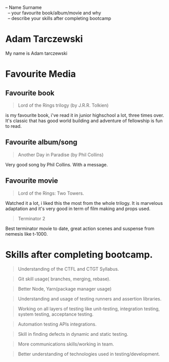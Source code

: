 – Name Surname  
       	– your favourite book/album/movie and why  
       	– describe your skills after completing bootcamp  

# Adam Tarczewski

My name is Adam tarczewski

# Favourite Media

## Favourite book

>Lord of the Rings trilogy (by J.R.R. Tolkien) 

is my favourite book, i've read it in junior highschool a lot, three times over. It's classic that has good world building and adventure of fellowship is fun to read.

## Favourite album/song

>Another Day in Paradise (by Phil Collins)

Very good song by Phil Collins. With a message. 

## Favourite movie
>Lord of the Rings: Two Towers.

Watched it a lot, i liked this the most from the whole trilogy. It is marvelous adaptation and it's very good in term of film making and props used. 

>Terminator 2

Best terminator movie to date, great action scenes and suspense from nemesis like t-1000. 

# Skills after completing bootcamp.
>Understanding of the CTFL and CTGT Syllabus.

>Git skill usage( branches, merging, rebase). 

>Better Node, Yarn(package manager usage)

>Understanding and usage of testing runners and assertion libraries. 

>Working on all layers of testing like unit-testing, integration testing, system testing, acceptance testing.

>Automation testing APIs integrations.

>Skill in finding defects in dynamic and static testing.

>More communications skills/working in team.

>Better understanding of technologies used in testing/development.